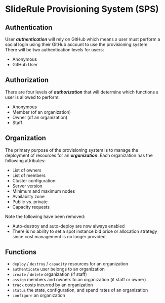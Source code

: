 # SlideRule Provisioning System (SPS)

## Authentication

User ***authentication*** will rely on GitHub which means a user must perform a social login using their GitHub account to use the provisioning system. There will be two authentication levels for users:
* Anonymous
* GitHub User

## Authorization

There are four levels of ***authorization*** that will determine which functions a user is allowed to perform:
* Anonymous
* Member (of an organization)
* Owner (of an organization)
* Staff

## Organization

The primary purpose of the provisioning system is to manage the deployment of resources for an ***organization***.  Each organization has the following attributes:
* List of owners
* List of members
* Cluster configuration
* Server version
* Minimum and maximum nodes
* Availabilty zone
* Public vs. private
* Capacity requests

Note the following have been removed:
* Auto-destroy and auto-deploy are now always enabled
* There is no ability to set a spot instance bid price or allocation strategy since cost management is no longer provided

## Functions

* `deploy` / `destroy` / `capacity` resources for an organization
* `authenticate` user belongs to an organization
* `create` / `delete` organization (if staff)
* `assign` members and owners to an organization (if staff or owner)
* `track` costs incurred by an organization
* `status` the state, configuration, and spend rates of an organization
* `configure` an organization
